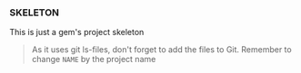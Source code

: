 ### SKELETON
This is just a gem's project skeleton

> As it uses git ls-files, don't forget to
add the files to Git.
> Remember to change `NAME` by the project name
